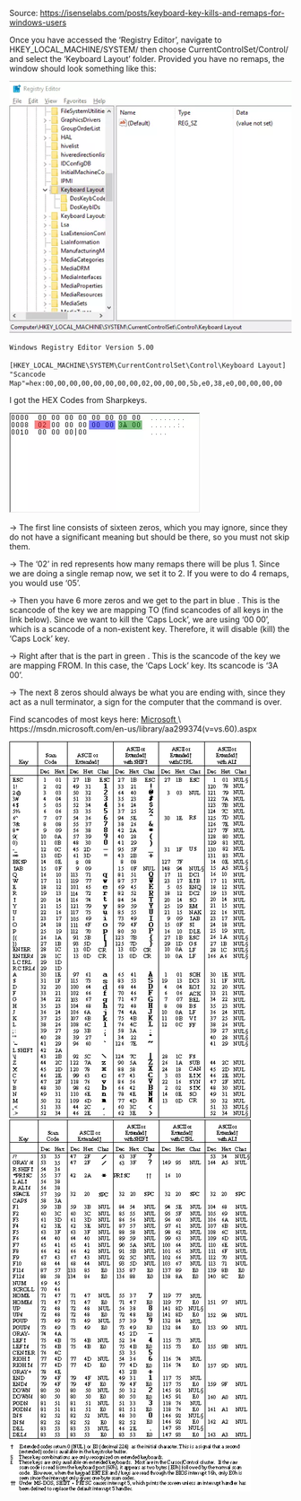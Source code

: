Source: https://isenselabs.com/posts/keyboard-key-kills-and-remaps-for-windows-users

Once you have accessed the ‘Registry Editor’, navigate to HKEY_LOCAL_MACHINE/SYSTEM/ then choose CurrentControlSet/Control/ and select the ‘Keyboard Layout’ folder. Provided you have no remaps, the window should look something like this:

![image](binaryremap_a31259ddb8.jpg)
```
Windows Registry Editor Version 5.00

[HKEY_LOCAL_MACHINE\SYSTEM\CurrentControlSet\Control\Keyboard Layout]
"Scancode Map"=hex:00,00,00,00,00,00,00,00,02,00,00,00,5b,e0,38,e0,00,00,00,00
```
I got the HEX Codes from Sharpkeys.


![image2](killcapslockbinary_0ce47d935c.jpg)

→  The first line consists of sixteen zeros, which you may ignore, since they do not have a significant meaning but should be there, so you must not skip them.

→ The ‘02’ in  red  represents how many remaps there will be plus 1. Since we are doing a single remap now, we set it to 2. If you were to do 4 remaps, you would use ‘05’.

→ Then you have 6 more zeros and we get to the part in  blue . This is the scancode of the key we are mapping TO (find scancodes of all keys in the link below). Since we want to kill the ‘Caps Lock’, we are using ‘00 00’, which is a scancode of a non-existent key. Therefore, it will disable (kill) the ‘Caps Lock’ key.

→ Right after that is the part in  green . This is the scancode of the key we are mapping FROM. In this case, the ‘Caps Lock’ key. Its scancode is ‘3A 00’.

→ The next 8 zeros should always be what you are ending with, since they act as a null terminator, a sign for the computer that the command is over.

Find scancodes of most keys here: [Microsoft ](https://msdn.microsoft.com/en-us/library/aa299374(v=vs.60).aspx)\
https://msdn.microsoft.com/en-us/library/aa299374(v=vs.60).aspx


![image](aa299374.l0ckey1(en-us,vs.60).gif)
![image](aa299374.l0ckey2(en-us,vs.60).gif)

